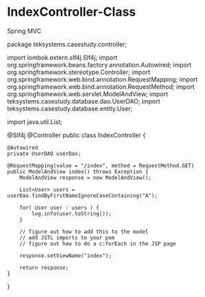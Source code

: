 # IndexController-Class
Spring MVC


package teksystems.casestudy.controller;

import lombok.extern.slf4j.Slf4j;
import org.springframework.beans.factory.annotation.Autowired;
import org.springframework.stereotype.Controller;
import org.springframework.web.bind.annotation.RequestMapping;
import org.springframework.web.bind.annotation.RequestMethod;
import org.springframework.web.servlet.ModelAndView;
import teksystems.casestudy.database.dao.UserDAO;
import teksystems.casestudy.database.entity.User;

import java.util.List;

@Slf4j
@Controller
public class IndexController {

    @Autowired
    private UserDAO userDao;

    @RequestMapping(value = "/index", method = RequestMethod.GET)
    public ModelAndView index() throws Exception {
        ModelAndView response = new ModelAndView();

        List<User> users = userDao.findByFirstNameIgnoreCaseContaining("A");

        for( User user : users ) {
            log.info(user.toString());
        }

        // figure out how to add this to the model
        // add JSTL imports to your pom
        // figure out how to do a c:forEach in the JSP page

        response.setViewName("index");

        return response;
    }
}
